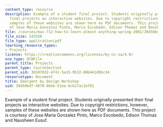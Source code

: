 ```yaml
---
content_type: resource
description: Example of a student final project. Students originally presented their
  final projects as interactive websites. Due to copyright restrictions, however,
  samples of these websites are shown here as PDF documents. This project is courtesy
  of Jose Maria Gonzalez Pinto, Marco Escobedo, Edison Thomaz and Nausheen Eusuf.
file: /courses/mas-712-how-to-learn-almost-anything-spring-2001/30450bdf487008ab51ea6cb17ac2ef81_Emergent_Design.pdf
file_size: 143550
file_type: application/pdf
learning_resource_types:
- Projects
license: https://creativecommons.org/licenses/by-nc-sa/4.0/
ocw_type: OCWFile
parent_title: Projects
parent_type: CourseSection
parent_uid: 3b507832-4741-5a15-9532-80b441d9bc34
resourcetype: Document
title: Emergent by Design Workshop
uid: 30450bdf-4870-08ab-51ea-6cb17ac2ef81
---
```

Example of a student final project. Students originally presented their final projects as interactive websites. Due to copyright restrictions, however, samples of these websites are shown here as PDF documents. This project is courtesy of Jose Maria Gonzalez Pinto, Marco Escobedo, Edison Thomaz and Nausheen Eusuf.